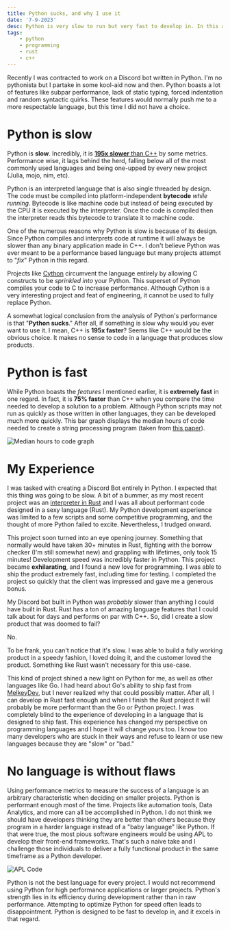 ```yaml
---
title: Python sucks, and why I use it
date: '7-9-2023'
desc: Python is very slow to run but very fast to develop in. In this article, I discuss my experience with Python and why I use it despite its flaws.
tags:
    - python
    - programming
    - rust
    - c++
---
```


Recently I was contracted to work on a Discord bot written in Python. I'm no pythonista but I partake in some kool-aid now and then. Python boasts a lot of features like subpar performance, lack of static typing, forced indentation and random syntactic quirks. These features would normally push me to a more respectable language, but this time I did not have a choice.

# Python is slow

Python is **slow**. Incredibly, it is [**195x slower** than C++](https://github.com/kostya/benchmarks#brainfuck) by some metrics. Performance wise, it lags behind the herd, falling below all of the most commonly used languages and being one-upped by every new project (Julia, mojo, nim, etc).

Python is an interpreted language that is also single threaded by design. The code must be compiled into platform-independent **bytecode** *while running*. Bytecode is like machine code but instead of being executed by the CPU it is executed by the interpreter. Once the code is compiled then the interpreter reads this bytecode to translate it to machine code.

One of the numerous reasons why Python is slow is because of its design. Since Python compiles and interprets code at runtime it will always be slower than any binary application made in C++. I don't believe Python was ever meant to be a performance based language but many projects attempt to "*fix*" Python in this regard.

Projects like [Cython](https://cython.org/) circumvent the language entirely by allowing C constructs to be *sprinkled into* your Python. This superset of Python compiles your code to C to increase performance. Although Cython is a very interesting project and feat of engineering, it cannot be used to fully replace Python.

A somewhat logical conclusion from the analysis of Python's performance is that "**Python sucks**." After all, if something is slow why would you ever want to use it. I mean, C++ is **195x faster**? Seems like C++ would be the obvious choice. It makes no sense to code in a language that produces slow products.

# Python is fast

While Python boasts the *features* I mentioned earlier, it is **extremely fast** in one regard. In fact, it is **75% faster** than C++ when you compare the time needed to develop a solution to a problem. Although Python scripts may not run as quickly as those written in other languages, they can be developed much more quickly. This bar graph displays the median hours of code needed to create a string processing program (taken from [this paper](http://www.connellybarnes.com/documents/language_productivity.pdf)).

![Median hours to code graph](https://www.monterail.com/hs-fs/hubfs/Is%20Python%20Slow-2.png?width=1534&name=Is%20Python%20Slow-2.png)

# My Experience

I was tasked with creating a Discord Bot entirely in Python. I expected that this thing was going to be slow. A bit of a bummer, as my most recent project was an [interpreter in Rust](https://github.com/wzid/monkey-rs) and I was all about performant code designed in a sexy language (Rust). My Python development experience was limited to a few scripts and some competitive programming, and the thought of more Python failed to excite. Nevertheless, I trudged onward. 

This project soon turned into an eye opening journey. Something that normally would have taken 30+ minutes in Rust, fighting with the borrow checker (I'm still somewhat new) and grappling with lifetimes, only took 15 minutes! Development speed was incredibly faster in Python. This project became **exhilarating**, and I found a new love for programming. I was able to ship the product extremely fast, including time for testing. I completed the project so quickly that the client was impressed and gave me a generous bonus.

My Discord bot built in Python was *probably* slower than anything I could have built in Rust. Rust has a ton of amazing language features that I could talk about for days and performs on par with C++. So, did I create a slow product that was doomed to fail?

No.

To be frank, you can't notice that it's slow. I was able to build a fully working product in a speedy fashion, I loved doing it, and the customer loved the product. Something like Rust wasn't necessary for this use-case.

This kind of project shined a new light on Python for me, as well as other languages like Go. I had heard about Go's ability to ship fast from [MelkeyDev](https://twitter.com/MelkeyDev), but I never realized why that could possibly matter. After all, I can develop in Rust fast enough and when I finish the Rust project it will probably be more performant than the Go or Python project. I was completely blind to the experience of developing in a language that is designed to ship fast. This experience has changed my perspective on programming languages and I hope it will change yours too. I know too many developers who are stuck in their ways and refuse to learn or use new languages because they are "slow" or "bad."

# No language is without flaws

Using performance metrics to measure the success of a language is an arbitrary characteristic when deciding on smaller projects. Python is performant enough most of the time. Projects like automation tools, Data Analytics, and more can all be accomplished in Python. I do not think we should have developers thinking they are better than others because they program in a harder language instead of a "baby language" like Python. If that were true, the most pious software engineers would be using APL to develop their front-end frameworks. That's such a naive take and I challenge those individuals to deliver a fully functional product in the same timeframe as a Python developer.

![APL Code](https://computerhistory.org/wp-content/uploads/2012/10/APLSC_matrix.jpg)

Python is not the best language for every project. I would not recommend using Python for high performance applications or larger projects. Python's strength lies in its efficiency during development rather than in raw performance. Attempting to optimize Python for speed often leads to disappointment. Python is designed to be fast to develop in, and it excels in that regard.